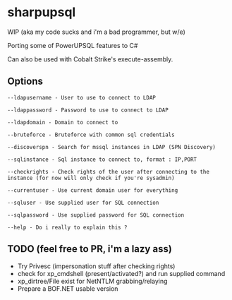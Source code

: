 # sharpupsql

WIP (aka my code sucks and i'm a bad programmer, but w/e)

Porting some of PowerUPSQL features to C#

Can also be used with Cobalt Strike's execute-assembly.

## Options

```
--ldapusername - User to use to connect to LDAP

--ldappassword - Password to use to connect to LDAP

--ldapdomain - Domain to connect to

--bruteforce - Bruteforce with common sql credentials

--discoverspn - Search for mssql instances in LDAP (SPN Discovery)

--sqlinstance - Sql instance to connect to, format : IP,PORT

--checkrights - Check rights of the user after connecting to the instance (for now will only check if you're sysadmin)

--currentuser - Use current domain user for everything

--sqluser - Use supplied user for SQL connection

--sqlpassword - Use supplied password for SQL connection

--help - Do i really to explain this ?
```

## TODO (feel free to PR, i'm a lazy ass)
- Try Privesc (impersonation stuff after checking rights)
- check for xp_cmdshell (present/activated?) and run supplied command
- xp_dirtree/File exist for NetNTLM grabbing/relaying
- Prepare a BOF.NET usable version
